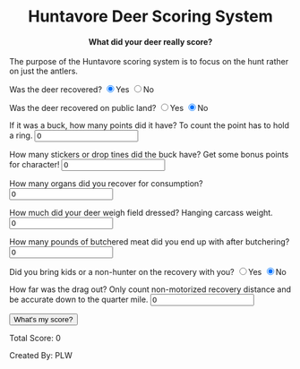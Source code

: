 <html><head>
<title>Huntavore Deers Scoring System</title>

<meta name="GENERATOR" content="Internet Assistant for Microsoft Word 2.0z Beta">
</head>

<body>
<h1><center>Huntavore Deer Scoring System</center></h1>
<h4><center>What did your deer really score?</center></h4>

<form method="post">

<script type="text/javascript">
    function myFunction() { 
      var total = 0;
      total += parseFloat(document.querySelector('input[name="recovered"]:checked').value); //50 points for recovered deer
      total += parseFloat(document.querySelector('input[name="public"]:checked').value); //15 bonus points for public
      total += parseFloat(document.getElementById("points").value); //1 pt for each ring
      total += (parseFloat(document.getElementById("stickers").value) * 5); //5 bonus points for each sticker
      total += (parseFloat(document.getElementById("organs").value) * 5); //5 pts for each organ
      var weight = parseFloat(document.getElementById("weight").value);
      if(weight > 100){
        total += (weight-100); //1 pt for every pound above 100
      }
      var totalweight = (parseFloat(document.getElementById("weight").value) * 1.26);
      var carcassweight = (parseFloat(document.getElementById("weight").value) /1.331);
      var idealweight = carcassweight * .67;
      var realisticweight = idealweight * .7;
      var meat = parseFloat(document.getElementById("meat").value);
      if(meat > realisticweight){
        total += ((meat-realisticweight)*2); //2 pt for every pound above realistic
      }
      total += (parseFloat(document.getElementById("distance").value)/.25); //1 pt for every .25 miles of drag
      total += parseFloat(document.querySelector('input[name="kids"]:checked').value); //10 bonus points for public
    
      document.getElementById("score").innerHTML = "Total Score: " + total.toFixed(2);
      document.getElementById("dressedweight").innerHTML = "Field Dressed Weight: " + weight.toFixed(2);
      document.getElementById("totalweight").innerHTML = "Live Weight: " + totalweight.toFixed(2);
      document.getElementById("carcassweight").innerHTML = "Carcass Weight: " + carcassweight.toFixed(2);
      document.getElementById("idealweight").innerHTML = "Ideal Meat Recovery Weight: " + idealweight.toFixed(2);
      document.getElementById("realisticweight").innerHTML = "Realistic Meat Recovery Weight: " + realisticweight.toFixed(2);
    }
</script>

<p>
The purpose of the Huntavore scoring system is to focus on the hunt rather on just the antlers. 

<p>
Was the deer recovered? <input type="RADIO" name="recovered" value="50" checked>Yes 
                        <input type="RADIO" name="recovered" value="0">No
</p>

<p>
Was the deer recovered on public land? <input type="RADIO" name="public" value="15">Yes 
                                       <input type="RADIO" name="public" value="0" checked>No
</p>

<p>
If it was a buck, how many points did it have? To count the point has to hold  a ring. 
<input type="number" id="points" value="0" required>
</p>

<p>
How many stickers or drop tines did the buck have? Get some bonus points for character!
<input type="number" id="stickers" value="0" required>
</p>

<p>
How many organs did you recover for consumption?
<input type="number" id="organs" value="0" required>
</p>

<p>
How much did your deer weigh field dressed? Hanging carcass weight.
<input type="number" id="weight" value="0" required>
</p>

<p>
How many pounds of butchered meat did you end up with after butchering?
<input type="number" id="meat" value="0" required>
</p>

<p>
Did you bring kids or a non-hunter on the recovery with you? <input type="RADIO" name="kids" value="10">Yes 
                                                             <input type="RADIO" name="kids" value="0" checked>No
</p>

<p>
How far was the drag out? Only count non-motorized recovery distance and be accurate down to the quarter mile. 
<input type="number" id="distance" step="0.01" value="0" required>
</p>
<button type="button" onclick="myFunction()">What's my score?</button>

<p id="score">
Total Score: 0 
</p>

<p id="dressedweight">
</p>
<p id="totalweight">
</p>
<p id="carcassweight">
</p>
<p id="idealweight">
</p>
<p id="realisticweight">
</p>







<p>
    
    
    
    
    
    
    
    
Created By: PLW    
</p>
